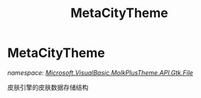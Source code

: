 ﻿---
title: MetaCityTheme
---

# MetaCityTheme
_namespace: [Microsoft.VisualBasic.MolkPlusTheme.API.Gtk.File](N-Microsoft.VisualBasic.MolkPlusTheme.API.Gtk.File.html)_

皮肤引擎的皮肤数据存储结构




